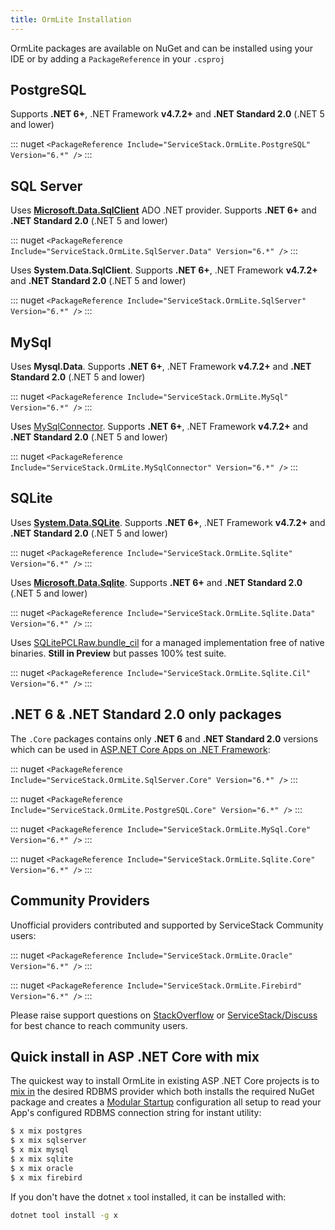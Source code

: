 ```yaml
---
title: OrmLite Installation
---
```


OrmLite packages are available on NuGet and can be installed using your IDE or by adding a `PackageReference` in your `.csproj`

## PostgreSQL

Supports **.NET 6+**, .NET Framework **v4.7.2+** and **.NET Standard 2.0** (.NET 5 and lower)

::: nuget
`<PackageReference Include="ServiceStack.OrmLite.PostgreSQL" Version="6.*" />`
:::

## SQL Server

Uses **[Microsoft.Data.SqlClient](https://devblogs.microsoft.com/dotnet/introducing-the-new-microsoftdatasqlclient/)** ADO .NET provider. Supports **.NET 6+** and **.NET Standard 2.0** (.NET 5 and lower)

::: nuget
`<PackageReference Include="ServiceStack.OrmLite.SqlServer.Data" Version="6.*" />`
:::

Uses **System.Data.SqlClient**. Supports **.NET 6+**, .NET Framework **v4.7.2+** and **.NET Standard 2.0** (.NET 5 and lower)

::: nuget
`<PackageReference Include="ServiceStack.OrmLite.SqlServer" Version="6.*" />`
:::

## MySql

Uses **Mysql.Data**. Supports **.NET 6+**, .NET Framework **v4.7.2+** and **.NET Standard 2.0** (.NET 5 and lower)

::: nuget
`<PackageReference Include="ServiceStack.OrmLite.MySql" Version="6.*" />`
:::

Uses [MySqlConnector](https://mysqlconnector.net). Supports **.NET 6+**, .NET Framework **v4.7.2+** and **.NET Standard 2.0** (.NET 5 and lower)

::: nuget
`<PackageReference Include="ServiceStack.OrmLite.MySqlConnector" Version="6.*" />`
:::

## SQLite

Uses **[System.Data.SQLite](https://system.data.sqlite.org)**. Supports **.NET 6+**, .NET Framework **v4.7.2+** and **.NET Standard 2.0** (.NET 5 and lower)


::: nuget
`<PackageReference Include="ServiceStack.OrmLite.Sqlite" Version="6.*" />`
:::


Uses **[Microsoft.Data.Sqlite](https://docs.microsoft.com/en-us/dotnet/standard/data/sqlite/)**. Supports **.NET 6+** and **.NET Standard 2.0** (.NET 5 and lower)

::: nuget
`<PackageReference Include="ServiceStack.OrmLite.Sqlite.Data" Version="6.*" />`
:::

 Uses [SQLitePCLRaw.bundle_cil](https://ericsink.com/entries/sqlite_llama_preview.html) for a managed implementation free of native binaries. **Still in Preview** but passes 100% test suite.

::: nuget
`<PackageReference Include="ServiceStack.OrmLite.Sqlite.Cil" Version="6.*" />`
:::


## .NET 6 & .NET Standard 2.0 only packages

The `.Core` packages contains only **.NET 6** and **.NET Standard 2.0** versions which can be used in [ASP.NET Core Apps on .NET Framework](/templates-corefx):

::: nuget
`<PackageReference Include="ServiceStack.OrmLite.SqlServer.Core" Version="6.*" />`
:::

::: nuget
`<PackageReference Include="ServiceStack.OrmLite.PostgreSQL.Core" Version="6.*" />`
:::

::: nuget
`<PackageReference Include="ServiceStack.OrmLite.MySql.Core" Version="6.*" />`
:::

::: nuget
`<PackageReference Include="ServiceStack.OrmLite.Sqlite.Core" Version="6.*" />`
:::

## Community Providers

Unofficial providers contributed and supported by ServiceStack Community users:

::: nuget
`<PackageReference Include="ServiceStack.OrmLite.Oracle" Version="6.*" />`
:::

::: nuget
`<PackageReference Include="ServiceStack.OrmLite.Firebird" Version="6.*" />`
:::

Please raise support questions on [StackOverflow](https://stackoverflow.com/questions/ask?tags=servicestack,ormlite-servicestack) or [ServiceStack/Discuss](https://github.com/ServiceStack/Discuss/discussions/categories/q-a) for best chance to reach community users.

## Quick install in ASP .NET Core with mix

The quickest way to install OrmLite in existing ASP .NET Core projects is to [mix in](/mix-tool) the desired RDBMS provider which both installs the required NuGet package and creates a [Modular Startup](/modular-startup) configuration all setup to read your App's configured RDBMS connection string for instant utility:

```bash
$ x mix postgres
$ x mix sqlserver 
$ x mix mysql
$ x mix sqlite
$ x mix oracle
$ x mix firebird
```

If you don't have the dotnet `x` tool installed, it can be installed with: 

```bash
dotnet tool install -g x
```
